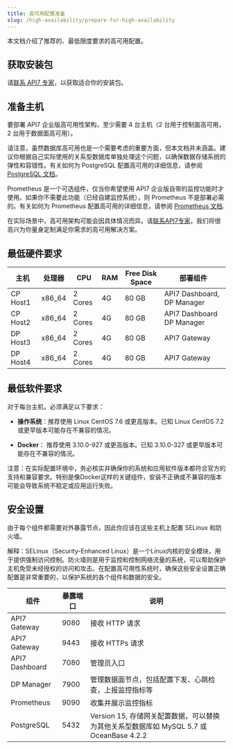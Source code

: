 ```yaml
---
title: 高可用配置准备
slug: /high-availability/prepare-for-high-availability
---
```


本文档介绍了推荐的、最低限度要求的高可用配置。

## 获取安装包

请[联系 API7 专家](https://api7.ai/contact)，以获取适合你的安装包。

## 准备主机

要部署 API7 企业版高可用性架构，至少需要 4 台主机（2 台用于控制面高可用，2 台用于数据面高可用）。

请注意，虽然数据库高可用也是一个需要考虑的重要方面，但本文档并未涵盖。建议你根据自己实际使用的关系型数据库单独处理这个问题，以确保数据存储系统的弹性和容错性。有关如何为 PostgreSQL 配置高可用的详细信息，请参阅 [PostgreSQL 文档](https://www.postgresql.org/docs/current/high-availability.html)。

Prometheus 是一个可选组件，仅当你希望使用 API7 企业版自带的监控功能时才使用。如果你不需要此功能（已经自建监控系统），则 Prometheus 不是部署必需的。有关如何为 Prometheus 配置高可用的详细信息，请参阅 [Prometheus 文档](https://prometheus.io/docs/introduction/faq/#can-prometheus-be-made-highly-available).

在实际场景中，高可用架构可能会因具体情况而异。请[联系API7专家](https://api7.ai/contact)，我们将很高兴为你量身定制满足你需求的高可用解决方案。

## 最低硬件要求

| 主机        | 处理器 |  CPU     | RAM | Free Disk Space | 部署组件 |
| ----------- | ----------| -------- | --- | --------------- | ------------------- |
| CP Host1       | x86_64    |  2 Cores | 4G  | 80 GB           |  API7 Dashboard, DP Manager   |
| CP Host2       | x86_64    |  2 Cores | 4G  | 80 GB           |  API7 Dashboard  DP Manager   |
| DP Host3       | x86_64    |  2 Cores | 4G  | 80 GB           |  API7 Gateway                 |
| DP Host4       | x86_64    |  2 Cores | 4G  | 80 GB           |  API7 Gateway                 |

## 最低软件要求

对于每台主机，必须满足以下要求：

- **操作系统**：推荐使用 Linux CentOS 7.6 或更高版本。已知 Linux CentOS 7.2 或更早版本可能存在不兼容的情况。

- **Docker**： 推荐使用 3.10.0-927 或更高版本。已知 3.10.0-327 或更早版本可能存在不兼容的情况。

注意：在实际配置环境中，务必核实并确保你的系统和应用软件版本都符合官方的支持和兼容要求。特别是像Docker这样的关键组件，安装不正确或不兼容的版本可能会导致系统不稳定或应用运行失败。

## 安全设置

由于每个组件都需要对外暴露节点，因此你应该在这些主机上配置 SELinux 和防火墙。

解释：SELinux（Security-Enhanced Linux）是一个Linux内核的安全模块，用于提供强制访问控制。防火墙则是用于监控和控制网络流量的系统，可以帮助保护主机免受未经授权的访问和攻击。在配置高可用性系统时，确保这些安全设置正确配置是非常重要的，以保护系统的各个组件和数据的安全。

| 组件     | 暴露端口 | 说明 |
| -------------- | ------| ------------------------------ |
| API7 Gateway   | 9080  | 接收 HTTP 请求  |
| API7 Gateway   | 9443  | 接收 HTTPs 请求 |
| API7 Dashboard | 7080  | 管理员入口 |
| DP Manager     | 7900  | 管理数据面节点，包括配置下发、心跳检查，上报监控指标等|
| Prometheus     | 9090  | 收集并展示监控指标  |
| PostgreSQL     | 5432  | Version 15, 存储网关配置数据，可以替换为其他关系型数据库如 MySQL 5.7 或 OceanBase 4.2.2 |
